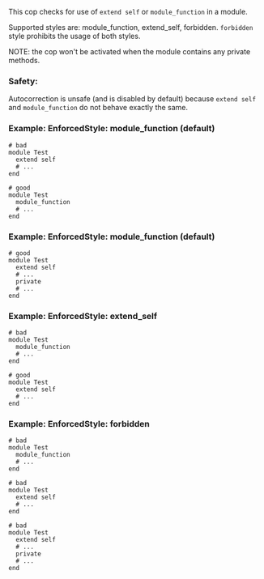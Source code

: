 This cop checks for use of `extend self` or `module_function` in a
module.

Supported styles are: module_function, extend_self, forbidden. `forbidden`
style prohibits the usage of both styles.

NOTE: the cop won't be activated when the module contains any private methods.

### Safety:

Autocorrection is unsafe (and is disabled by default) because `extend self`
and `module_function` do not behave exactly the same.

### Example: EnforcedStyle: module_function (default)
    # bad
    module Test
      extend self
      # ...
    end

    # good
    module Test
      module_function
      # ...
    end

### Example: EnforcedStyle: module_function (default)
    # good
    module Test
      extend self
      # ...
      private
      # ...
    end

### Example: EnforcedStyle: extend_self
    # bad
    module Test
      module_function
      # ...
    end

    # good
    module Test
      extend self
      # ...
    end

### Example: EnforcedStyle: forbidden
    # bad
    module Test
      module_function
      # ...
    end

    # bad
    module Test
      extend self
      # ...
    end

    # bad
    module Test
      extend self
      # ...
      private
      # ...
    end